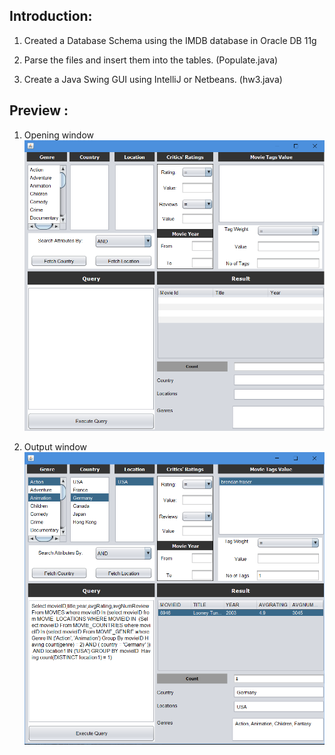 ## Introduction:

1. Created a Database Schema using the IMDB database in Oracle DB 11g

2. Parse the files and insert them into the tables. (Populate.java)

3. Create a Java Swing GUI using IntelliJ or Netbeans. (hw3.java)

## Preview :

1. Opening window
![ScreenShot 1](https://github.com/gauravkarki93/Database/blob/master/DB1.PNG)

2. Output window
![ScreenShot 1](https://github.com/gauravkarki93/Database/blob/master/DB2.PNG)
